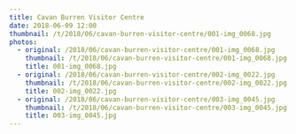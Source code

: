 ```yaml
---
title: Cavan Burren Visitor Centre
date: 2018-06-09 12:00
thumbnail: /t/2018/06/cavan-burren-visitor-centre/001-img_0068.jpg
photos:
  - original: /2018/06/cavan-burren-visitor-centre/001-img_0068.jpg
    thumbnail: /t/2018/06/cavan-burren-visitor-centre/001-img_0068.jpg
    title: 001-img_0068.jpg
  - original: /2018/06/cavan-burren-visitor-centre/002-img_0022.jpg
    thumbnail: /t/2018/06/cavan-burren-visitor-centre/002-img_0022.jpg
    title: 002-img_0022.jpg
  - original: /2018/06/cavan-burren-visitor-centre/003-img_0045.jpg
    thumbnail: /t/2018/06/cavan-burren-visitor-centre/003-img_0045.jpg
    title: 003-img_0045.jpg
---
```

